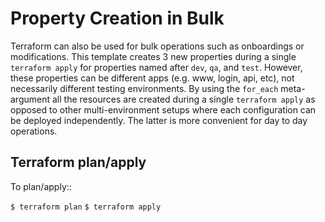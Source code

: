 # Property Creation in Bulk

Terraform can also be used for bulk operations such as onboardings or modifications. This template creates 3 new properties during a single `terraform apply` for properties named after `dev`, `qa`, and `test`. However, these properties can be different apps (e.g. www, login, api, etc), not necessarily different testing environments. 
By using the `for_each` meta-argument all the resources are created during a single `terraform apply` as opposed to other multi-environment setups where each configuration can be deployed independently. The latter is more convenient for day to day operations. 

## Terraform plan/apply
To plan/apply::

`$ terraform plan`
`$ terraform apply`